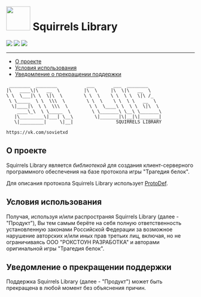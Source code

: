 # <img src="https://minsoviet.github.io/media/icons/nut/icon.svg" height="64"> Squirrels Library

![](https://app.codacy.com/project/badge/Grade/a4aaac3dc8fa48f5b39398e4f685f4dd) ![](https://img.shields.io/badge/coverage-100%25-lime) ![](https://img.shields.io/badge/issues-0-lime)

--------------


* [О проекте](#introduction)
* [Условия использования](#termsofuse)
* [Уведомление о прекращении поддержки](#notice)


~~~
 ________  ________           ___       ___  ________     
|\   ____\|\   __  \         |\  \     |\  \|\   __  \    
\ \  \___|\ \  \|\  \        \ \  \    \ \  \ \  \|\ /_   
 \ \_____  \ \  \\\  \        \ \  \    \ \  \ \   __  \  
  \|____|\  \ \  \\\  \        \ \  \____\ \  \ \  \|\  \ 
    ____\_\  \ \_____  \        \ \_______\ \__\ \_______\
   |\_________\|___| \__\        \|_______|\|__|\|_______|
   \|_________|     \|__|                SQUIRRELS LIBRARY                
   
https://vk.com/sovietxd 
~~~
## О проекте

Squirrels Library является *библиотекой* для создания клиент-серверного программного обеспечения на базе протокола игры "Трагедия белок".

Для описания протокола Squirrels Library использует [ProtoDef](https://www.npmjs.com/package/protodef).

## Условия использования
Получая, используя и/или распространяя Squirrels Library (далее - "Продукт"), Вы тем самым берёте на себя полную ответственность установленную законами Российской Федерации за возможное нарушение авторских и/или иных прав третьих лиц, включая, но не ограничиваясь ООО "РОКСТОУН РАЗРАБОТКА" и авторами оригинальной игры "Трагедия белок".

## Уведомление о прекращении поддержки
Поддержка Squirrels Library (далее - "Продукт") может быть прекращена в любой момент без объяснения причин.

